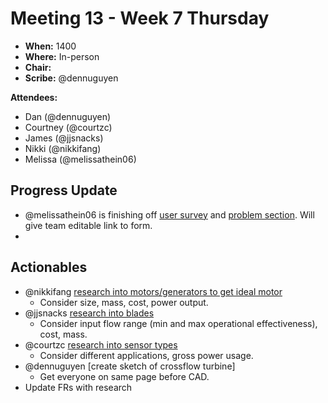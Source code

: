 # Meeting 13 - Week 7 Thursday

- **When:** 1400
- **Where:** In-person
- **Chair:** 
- **Scribe:** @dennuguyen

**Attendees:**

- Dan (@dennuguyen)
- Courtney (@courtzc)
- James (@jjsnacks)
- Nikki (@nikkifang)
- Melissa (@melissathein06)

## Progress Update

- @melissathein06 is finishing off [user survey](https://gitlab.com/dennuguyen/desn2000/-/issues/82?work_item_id=117205402) and [problem section](https://gitlab.com/dennuguyen/desn2000/-/issues/82?work_item_id=117205409). Will give team editable link to form.
- 

## Actionables

- @nikkifang [research into motors/generators to get ideal motor](https://gitlab.com/dennuguyen/desn2000/-/issues/107)
    - Consider size, mass, cost, power output.
- @jjsnacks [research into blades](https://gitlab.com/dennuguyen/desn2000/-/issues/106)
    - Consider input flow range (min and max operational effectiveness), cost, mass.
- @courtzc [research into sensor types](https://gitlab.com/dennuguyen/desn2000/-/issues/105)
    - Consider different applications, gross power usage.
- @dennuguyen [create sketch of crossflow turbine]
    - Get everyone on same page before CAD.
- Update FRs with research
